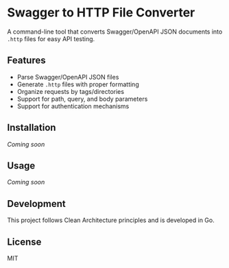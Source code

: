 # Swagger to HTTP File Converter

A command-line tool that converts Swagger/OpenAPI JSON documents into `.http` files for easy API testing.

## Features

- Parse Swagger/OpenAPI JSON files
- Generate `.http` files with proper formatting
- Organize requests by tags/directories
- Support for path, query, and body parameters
- Support for authentication mechanisms

## Installation

*Coming soon*

## Usage

*Coming soon*

## Development

This project follows Clean Architecture principles and is developed in Go.

## License

MIT
